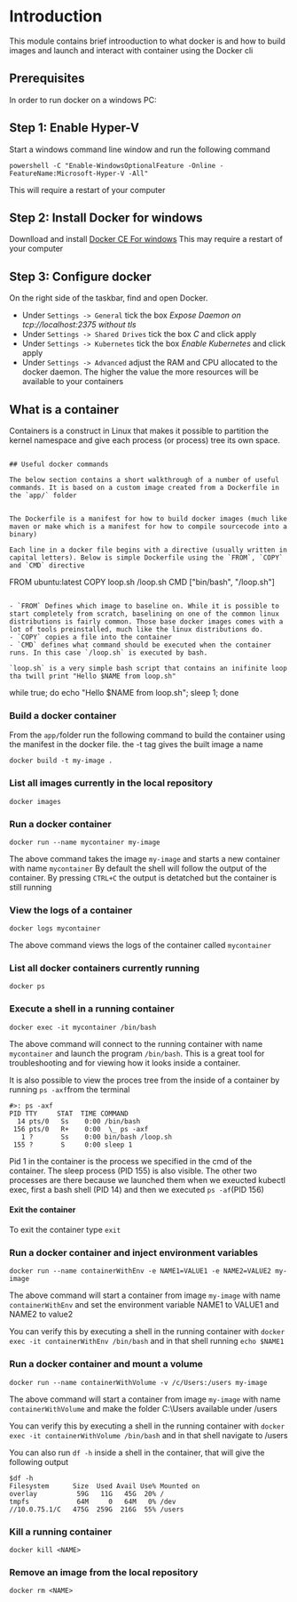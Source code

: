 # Introduction

This module contains brief introoduction to what docker is and how to build images and launch and interact with container using the Docker cli

## Prerequisites
In order to run docker on a windows PC:

## Step 1: Enable Hyper-V
Start a windows command line window and run the following command
```
powershell -C "Enable-WindowsOptionalFeature -Online -FeatureName:Microsoft-Hyper-V -All"
```
This will require a restart of your computer

## Step 2: Install Docker for windows
Downlload and install [Docker CE For windows](https://hub.docker.com/editions/community/docker-ce-desktop-windows)
This may require a restart of your computer 

## Step 3: Configure docker
On the right side of the taskbar, find and open Docker. 
- Under `Settings -> General` tick the box *Expose Daemon on tcp://localhost:2375 without tls*
- Under `Settings -> Shared Drives` tick the box *C* and click apply
- Under `Settings -> Kubernetes` tick the box *Enable Kubernetes* and click apply
- Under `Settings -> Advanced` adjust the RAM and CPU allocated to the docker daemon. The higher the value the more resources will be available to your containers

## What is a container

Containers is a construct in Linux that makes it possible to partition the kernel namespace and give each process (or process) tree its own space. 

```

## Useful docker commands

The below section contains a short walkthrough of a number of useful commands. It is based on a custom image created from a Dockerfile in the `app/` folder


The Dockerfile is a manifest for how to build docker images (much like maven or make which is a manifest for how to compile sourcecode into a binary)

Each line in a docker file begins with a directive (usually written in capital letters). Below is simple Dockerfile using the `FROM`, `COPY` and `CMD` directive
```
FROM ubuntu:latest
COPY loop.sh /loop.sh
CMD ["bin/bash", "/loop.sh"]
```

- `FROM` Defines which image to baseline on. While it is possible to start completely from scratch, baselining on one of the common linux distributions is fairly common. Those base docker images comes with a lot of tools preinstalled, much like the linux distributions do.
- `COPY` copies a file into the container
- `CMD` defines what command should be executed when the container runs. In this case `/loop.sh` is executed by bash.

`loop.sh` is a very simple bash script that contains an inifinite loop tha twill print "Hello $NAME from loop.sh"

```
while true; do echo "Hello $NAME from loop.sh"; sleep 1; done


### Build a docker container
From the `app/`folder run the following command to build the container using the manifest in the docker file. the -t tag gives the built image a name
```
docker build -t my-image .
```

### List all images currently in the local repository
```
docker images
```

### Run a docker container
```
docker run --name mycontainer my-image
```
The above command takes the image `my-image` and starts a new container with name `mycontainer`
By default the shell will follow the output of the container. By pressing `CTRL+C` the output is detatched but the container is still running

### View the logs of a container
```
docker logs mycontainer
```
The above command views the logs of the container called `mycontainer`

### List all docker containers currently running
```
docker ps
```

### Execute a shell in a running container
```
docker exec -it mycontainer /bin/bash
```
The above command will connect to the running container with name `mycontainer` and launch the program `/bin/bash`. This is a great tool for troubleshooting and for viewing how it looks inside a container.

It is also possible to view the proces tree from the inside of a container by running `ps -axf`from the terminal
```
#>: ps -axf
PID TTY     STAT  TIME COMMAND
  14 pts/0   Ss    0:00 /bin/bash
 156 pts/0   R+    0:00  \_ ps -axf
   1 ?       Ss    0:00 bin/bash /loop.sh
 155 ?       S     0:00 sleep 1
```
Pid 1 in the container is the process we specified in the cmd of the container. The sleep process (PID 155) is also visible. The other two processes are there because we launched them when we exeucted kubectl exec, first a bash shell (PID 14) and then we executed `ps -af`(PID 156)


#### Exit the container
To exit the container type `exit`

### Run a docker container and inject environment variables
```
docker run --name containerWithEnv -e NAME1=VALUE1 -e NAME2=VALUE2 my-image
```
The above command will start a container from  image `my-image` with name `containerWithEnv` and set the environment variable NAME1 to VALUE1 and NAME2 to value2

You can verify this by executing a shell in the running container with `docker exec -it containerWithEnv /bin/bash` and in that shell running `echo $NAME1`

### Run a docker container and mount a volume
```
docker run --name containerWithVolume -v /c/Users:/users my-image
```
The above command will start a container from  image `my-image` with name `containerWithVolume` and make the folder C:\Users available under /users

You can verify this by executing a shell in the running container with `docker exec -it containerWithVolume /bin/bash` and in that shell navigate to /users

You can also run `df -h` inside a shell in the container, that will give the following output
```
$df -h
Filesystem      Size  Used Avail Use% Mounted on
overlay          59G   11G   45G  20% /
tmpfs            64M     0   64M   0% /dev
//10.0.75.1/C   475G  259G  216G  55% /users

```

### Kill a running container
```
docker kill <NAME>
```

### Remove an image from the local repository
```
docker rm <NAME>
```